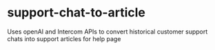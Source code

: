 # support-chat-to-article
Uses openAI and Intercom APIs to convert historical customer support chats into support articles for help page
